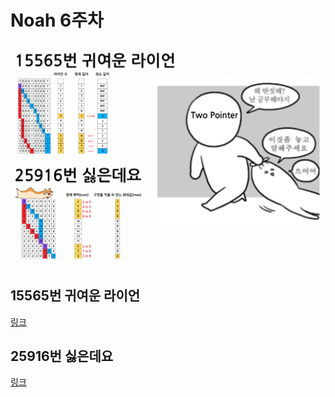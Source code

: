# Noah 6주차

![image](./images/05-16-noah.png)

## 15565번 귀여운 라이언

[링크](https://www.acmicpc.net/problem/15565)

## 25916번 싫은데요

[링크](https://www.acmicpc.net/problem/25916)
